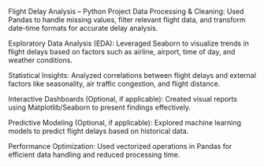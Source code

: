 Flight Delay Analysis – Python Project
Data Processing & Cleaning: Used Pandas to handle missing values, filter relevant flight data, and transform date-time formats for accurate delay analysis.

Exploratory Data Analysis (EDA): Leveraged Seaborn to visualize trends in flight delays based on factors such as airline, airport, time of day, and weather conditions.

Statistical Insights: Analyzed correlations between flight delays and external factors like seasonality, air traffic congestion, and flight distance.

Interactive Dashboards (Optional, if applicable): Created visual reports using Matplotlib/Seaborn to present findings effectively.

Predictive Modeling (Optional, if applicable): Explored machine learning models to predict flight delays based on historical data.

Performance Optimization: Used vectorized operations in Pandas for efficient data handling and reduced processing time.
